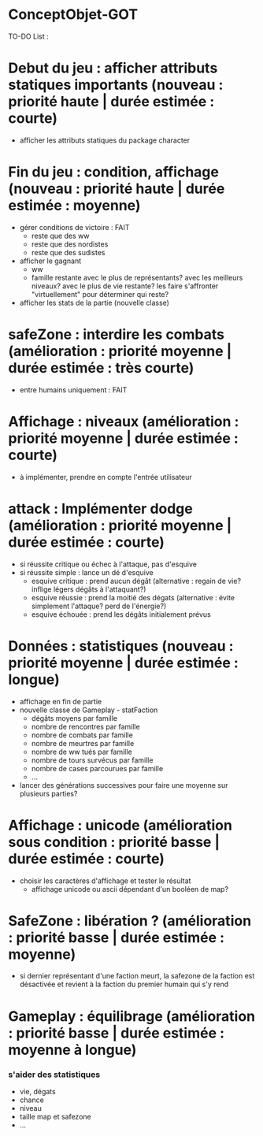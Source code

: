 # ConceptObjet-GOT

TO-DO List :

# Debut du jeu : afficher attributs statiques importants (nouveau : priorité haute | durée estimée : courte)

- afficher les attributs statiques du package character

# Fin du jeu : condition, affichage (nouveau : priorité haute | durée estimée : moyenne)

- gérer conditions de victoire : FAIT
  - reste que des ww
  - reste que des nordistes
  - reste que des sudistes
- afficher le gagnant
  - ww
  - famille restante avec le plus de représentants? avec les meilleurs niveaux? avec le plus de vie restante? les faire s'affronter "virtuellement" pour déterminer qui reste?
- afficher les stats de la partie (nouvelle classe)

# safeZone : interdire les combats (amélioration : priorité moyenne | durée estimée : très courte)

- entre humains uniquement : FAIT

# Affichage : niveaux (amélioration : priorité moyenne | durée estimée : courte)

- à implémenter, prendre en compte l'entrée utilisateur

# attack : Implémenter dodge (amélioration : priorité moyenne | durée estimée : courte)

- si réussite critique ou échec à l'attaque, pas d'esquive
- si réussite simple : lance un dé d'esquive
  - esquive critique : prend aucun dégât (alternative : regain de vie? inflige légers dégâts à l'attaquant?)
  - esquive réussie : prend la moitié des dégats (alternative : évite simplement l'attaque? perd de l'énergie?)
  - esquive échouée : prend les dégâts initialement prévus

# Données : statistiques (nouveau : priorité moyenne | durée estimée : longue)

- affichage en fin de partie
- nouvelle classe de Gameplay - statFaction
  - dégâts moyens par famille
  - nombre de rencontres par famille
  - nombre de combats par famille
  - nombre de meurtres par famille
  - nombre de ww tués par famille
  - nombre de tours survécus par famille
  - nombre de cases parcourues par famille
  - ...
- lancer des générations successives pour faire une moyenne sur plusieurs parties?

# Affichage : unicode (amélioration sous condition : priorité basse | durée estimée : courte)

- choisir les caractères d'affichage et tester le résultat
  - affichage unicode ou ascii dépendant d'un booléen de map?

# SafeZone : libération ? (amélioration : priorité basse | durée estimée : moyenne)

- si dernier représentant d'une faction meurt, la safezone de la faction est désactivée et revient à la faction du premier humain qui s'y rend

# Gameplay : équilibrage (amélioration : priorité basse | durée estimée : moyenne à longue)

### s'aider des statistiques

- vie, dégats
- chance
- niveau
- taille map et safezone
- ...
